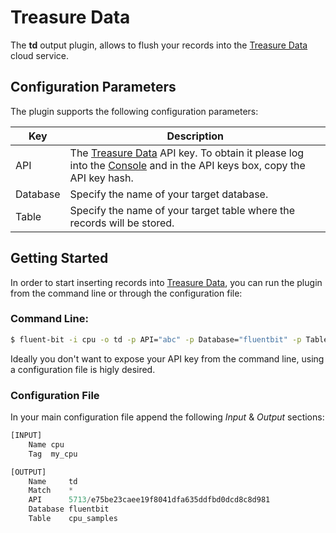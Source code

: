 # Treasure Data

The __td__ output plugin, allows to flush your records into the [Treasure Data](http://treasuredata.com) cloud service.


## Configuration Parameters

The plugin supports the following configuration parameters:

| Key      | Description       |
| ---------|-------------------|
| API      | The [Treasure Data](http://treasuredata.com) API key. To obtain it please log into the [Console](https://console.treasuredata.com) and in the API keys box, copy the API key hash.|
| Database | Specify the name of your target database. |
| Table    | Specify the name of your target table where the records will be stored.|

## Getting Started

In order to start inserting records into [Treasure Data](https://www.treasuredata.com), you can run the plugin from the command line or through the configuration file:

### Command Line:

```bash
$ fluent-bit -i cpu -o td -p API="abc" -p Database="fluentbit" -p Table="cpu_samples"
```

Ideally you don't want to expose your API key from the command line, using a configuration file is higly desired.

### Configuration File

In your main configuration file append the following _Input_ & _Output_ sections:

```Python
[INPUT]
    Name cpu
    Tag  my_cpu

[OUTPUT]
    Name     td
    Match    *
    API      5713/e75be23caee19f8041dfa635ddfbd0dcd8c8d981
    Database fluentbit
    Table    cpu_samples
```
